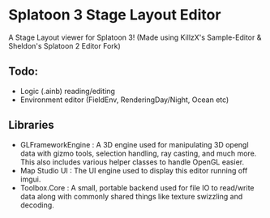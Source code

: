 # Splatoon 3 Stage Layout Editor
A Stage Layout viewer for Splatoon 3! (Made using KillzX's Sample-Editor & Sheldon's Splatoon 2 Editor Fork)

## Todo:
- Logic (.ainb) reading/editing
- Environment editor (FieldEnv, RenderingDay/Night, Ocean etc)


## Libraries
- GLFrameworkEngine : A 3D engine used for manipulating 3D opengl data with gizmo tools, selection handling, ray casting, and much more. This also includes various helper classes to handle OpenGL easier.  
- Map Studio UI : The UI engine used to display this editor running off imgui. 
- Toolbox.Core : A small, portable backend used for file IO to read/write data along with commonly shared things like texture swizzling and decoding. 
